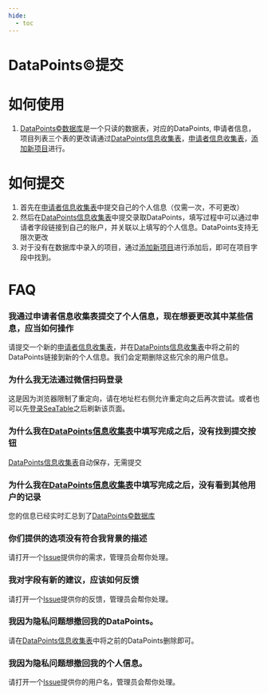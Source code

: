 ```yaml
---
hide:
  - toc
---
```

# DataPoints&copy;提交

# 如何使用
1. [DataPoints&copy;数据库](datapoints.md)是一个只读的数据表，对应的DataPoints, 申请者信息，项目列表三个表的更改请通过[DataPoints信息收集表](DataPoints收集表.md)，[申请者信息收集表](申请者信息收集表.md)，[添加新项目](添加新项目.md)进行。

# 如何提交

1. 首先在[申请者信息收集表](申请者信息收集表.md)中提交自己的个人信息（仅需一次，不可更改）
3. 然后在[DataPoints信息收集表](DataPoints收集表.md)中提交录取DataPoints，填写过程中可以通过申请者字段链接到自己的账户，并关联以上填写的个人信息。DataPoints支持无限次更改
4. 对于没有在数据库中录入的项目，通过[添加新项目](添加新项目.md)进行添加后，即可在项目字段中找到。

# FAQ

### 我通过申请者信息收集表提交了个人信息，现在想要更改其中某些信息，应当如何操作

请提交一个新的[申请者信息收集表](申请者信息收集表.md)，并在[DataPoints信息收集表](DataPoints收集表.md)中将之前的DataPoints链接到新的个人信息。我们会定期删除这些冗余的用户信息。

### 为什么我无法通过微信扫码登录

这是因为浏览器限制了重定向，请在地址栏右侧允许重定向之后再次尝试。或者也可以先[登录SeaTable](https://cloud.seatable.cn/)之后刷新该页面。

### 为什么我在[DataPoints信息收集表](DataPoints收集表.md)中填写完成之后，没有找到提交按钮

[DataPoints信息收集表](DataPoints收集表.md)自动保存，无需提交

### 为什么我在[DataPoints信息收集表](DataPoints收集表.md)中填写完成之后，没有看到其他用户的记录

您的信息已经实时汇总到了[DataPoints&copy;数据库](datapoints.md)

### 你们提供的选项没有符合我背景的描述

请打开一个[Issue](https://github.com/csmsapp/csmsapp.github.io/issues)提供你的需求，管理员会帮你处理。

### 我对字段有新的建议，应该如何反馈

请打开一个[Issue](https://github.com/csmsapp/csmsapp.github.io/issues)提供你的反馈，管理员会帮你处理。

### 我因为隐私问题想撤回我的DataPoints。

请在[DataPoints信息收集表](DataPoints收集表.md)中将之前的DataPoints删除即可。

### 我因为隐私问题想撤回我的个人信息。

请打开一个[Issue](https://github.com/csmsapp/csmsapp.github.io/issues)提供你的用户名，管理员会帮你处理。
